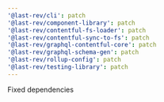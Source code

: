 ```yaml
---
'@last-rev/cli': patch
'@last-rev/component-library': patch
'@last-rev/contentful-fs-loader': patch
'@last-rev/contentful-sync-to-fs': patch
'@last-rev/graphql-contentful-core': patch
'@last-rev/graphql-schema-gen': patch
'@last-rev/rollup-config': patch
'@last-rev/testing-library': patch
---
```


Fixed dependencies
